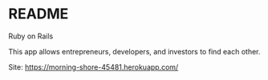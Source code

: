 # README

Ruby on Rails

This app allows entrepreneurs, developers, and investors to find each other.


Site: https://morning-shore-45481.herokuapp.com/
